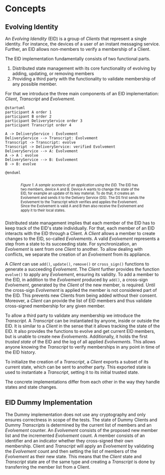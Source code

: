 # Concepts

## Evolving Identity

An _Evolving Idendity_ (EID) is a group of _Clients_ that represent a single identity.
For instance, the devices of a user of an instant messaging service.
Further, an EID allows non-members to verify a membership of a Client.

The EID implementation fundamentally consists of two functional parts.

1. Distributed state management with its core functionality of evolving by adding, updating, or removing members
2. Providing a third party with the functionality to validate membership of any possible member.

For that we introduce the three main components of an EID implementation: _Client_, _Transcript_ and _Evolvement_.

```plantuml
@startuml
participant A order 1
participant B order 2
participant DeliveryService order 3
participant Transcript order 4

A -> DeliveryService : Evolvement
DeliveryService --> Transcript: Evolvement
Transcript -> Transcript: evolve
Transcript -> DeliveryService: verified Evolvement
DeliveryService --> A: Evolvement
A -> A : evolve
DeliveryService --> B: Evolvement
B -> B: evolve

@enduml
```

<figcaption id="fig1" style="transform: scale(0.8)"><em>Figure 1. A sample scenario of an application using the EID.</em>
The EID has two members, device A and B. 
Device A wants to change the state of the EID, for example an update of its key material.
To do that, it creates an Evolvement and sends it to the Delivery Service (DS). 
The DS first sends the Evolvement to the Transcript which verifies and applies the Evolvement.
Since the Evolvement is valid A and B then also receive the Evolvement and apply it to their local states.
</figcaption>

Distributed state management implies that each member of the EID has to keep track of the EID's state individually.
For that, each member of an EID interacts with the EID through a Client.
A _Client_ allows a member to create changes to the EID, so-called _Evolvements_.
A valid _Evolvement_ represents a step from a state to its succeeding state.
For synchronization, an _Evolvement_ is sent from one _Client_ to another.
To allow dealing with conflicts, we separate the creation of an _Evolvement_ from its appliance.

A _Client_ can use `add()`, `update()`, `remove()` or `cross_sign()` functions to generate a succeeding _Evolvement_.
The _Client_ further provides the function `evolve()` to apply any _Evolvement_, ensuring its validity.
To add a member to the EID, in addition to the _Evolvement_ produced by `add()`, a cross-sign _Evolvement_, generated by
the _Client_ of the new member, is required.
Until the cross-sign _Evolvement_ is applied the member is not considered part of the EID.
This prevents new Clients from being added without their consent.
Moreover, a _Client_ can provide the list of EID members and thus validate cross-signed membership for any given member.

To allow a third party to validate any membership we introduce the _Transcript_.
A _Transcript_ can be instantiated by anyone, inside or outside the EID.
It is similar to a _Client_ in the sense that it allows tracking the state of the EID.
It also provides the functions to evolve and get current EID members, but is unable to create new _Evolvements_.
Additionally, it holds the first _trusted state_ of the EID and the log of all applied _Evolvements_.
This allows anyone knowing the _Transcript_ to verify memberships in any point in time of the EID history.

To initialize the creation of a _Transcript_, a _Client_ exports a subset of its current state, which can be sent to
another party.
This exported state is used to instantiate a _Transcript_, setting it to its initial trusted state.

The concrete implementations differ from each other in the way they handle states and state changes.

## EID Dummy Implementation

The Dummy implementation does not use any cryptography and only ensures correctness in scope of the tests.
The state of Dummy Clients and Dummy _Transcripts_ is determined by the current list of members and an _Evolvement_
counter.
An _Evolvement_ consists of the proposed new member list and the incremented _Evolvement_ count.
A member consists of an identifier and an indicator whether they cross-signed their own membership.
Client and _Transcript_ will apply an _Evolvement_ by validating the _Evolvement_ count and
then setting the list of members of the _Evolvement_ as their new state.
This means that the _Client_ state and _Transcript_ state are of the same type and
creating a _Transcript_ is done by transferring the member list from a Client.
